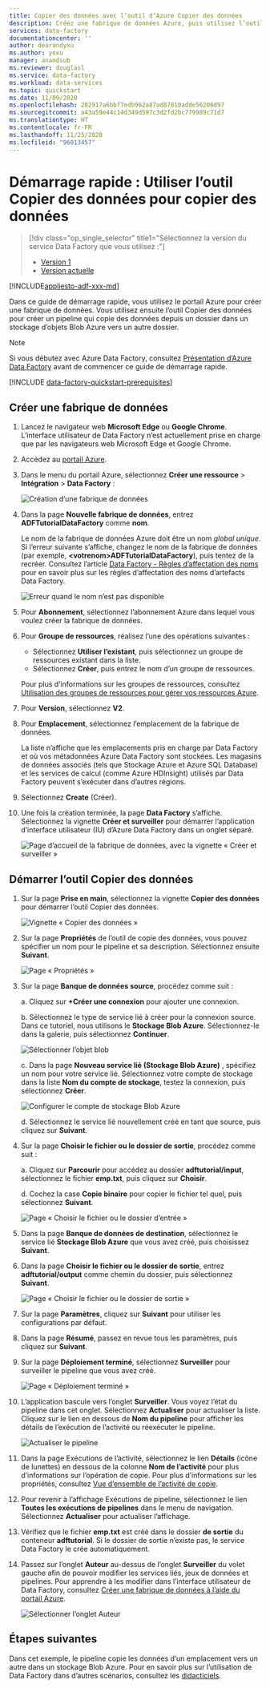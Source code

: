 ```yaml
---
title: Copier des données avec l’outil d’Azure Copier des données
description: Créez une fabrique de données Azure, puis utilisez l’outil Copier des données pour copier les données d’un emplacement situé dans le Stockage Blob Azure vers un autre emplacement.
services: data-factory
documentationcenter: ''
author: dearandyxu
ms.author: yexu
manager: anandsub
ms.reviewer: douglasl
ms.service: data-factory
ms.workload: data-services
ms.topic: quickstart
ms.date: 11/09/2020
ms.openlocfilehash: 282917a6bbf7edb962a87ad87810adde56206d97
ms.sourcegitcommit: a43a59e44c14d349d597c3d2fd2bc779989c71d7
ms.translationtype: HT
ms.contentlocale: fr-FR
ms.lasthandoff: 11/25/2020
ms.locfileid: "96013457"
---
```

# <a name="quickstart-use-the-copy-data-tool-to-copy-data"></a>Démarrage rapide : Utiliser l’outil Copier des données pour copier des données

> [!div class="op_single_selector" title1="Sélectionnez la version du service Data Factory que vous utilisez :"]
> * [Version 1](v1/data-factory-copy-data-from-azure-blob-storage-to-sql-database.md)
> * [Version actuelle](quickstart-create-data-factory-copy-data-tool.md)

[!INCLUDE[appliesto-adf-xxx-md](includes/appliesto-adf-xxx-md.md)]

Dans ce guide de démarrage rapide, vous utilisez le portail Azure pour créer une fabrique de données. Vous utilisez ensuite l’outil Copier des données pour créer un pipeline qui copie des données depuis un dossier dans un stockage d’objets Blob Azure vers un autre dossier. 

> [!NOTE]
> Si vous débutez avec Azure Data Factory, consultez [Présentation d’Azure Data Factory](introduction.md) avant de commencer ce guide de démarrage rapide. 

[!INCLUDE [data-factory-quickstart-prerequisites](../../includes/data-factory-quickstart-prerequisites.md)] 

## <a name="create-a-data-factory"></a>Créer une fabrique de données

1. Lancez le navigateur web **Microsoft Edge** ou **Google Chrome**. L’interface utilisateur de Data Factory n’est actuellement prise en charge que par les navigateurs web Microsoft Edge et Google Chrome.
1. Accédez au [portail Azure](https://portal.azure.com). 
1. Dans le menu du portail Azure, sélectionnez **Créer une ressource** > **Intégration** > **Data Factory** :

    ![Création d’une fabrique de données](./media/doc-common-process/new-azure-data-factory-menu.png)

1. Dans la page **Nouvelle fabrique de données**, entrez **ADFTutorialDataFactory** comme **nom**. 
 
   Le nom de la fabrique de données Azure doit être un nom *global unique*. Si l’erreur suivante s’affiche, changez le nom de la fabrique de données (par exemple, **&lt;votrenom&gt;ADFTutorialDataFactory**), puis tentez de la recréer. Consultez l’article [Data Factory - Règles d’affectation des noms](naming-rules.md) pour en savoir plus sur les règles d’affectation des noms d’artefacts Data Factory.
  
   ![Erreur quand le nom n’est pas disponible](./media/doc-common-process/name-not-available-error.png)
1. Pour **Abonnement**, sélectionnez l’abonnement Azure dans lequel vous voulez créer la fabrique de données. 
1. Pour **Groupe de ressources**, réalisez l’une des opérations suivantes :
     
   - Sélectionnez **Utiliser l’existant**, puis sélectionnez un groupe de ressources existant dans la liste. 
   - Sélectionnez **Créer**, puis entrez le nom d’un groupe de ressources.   
         
   Pour plus d’informations sur les groupes de ressources, consultez [Utilisation des groupes de ressources pour gérer vos ressources Azure](../azure-resource-manager/management/overview.md).  
1. Pour **Version**, sélectionnez **V2**.
1. Pour **Emplacement**, sélectionnez l’emplacement de la fabrique de données.

   La liste n’affiche que les emplacements pris en charge par Data Factory et où vos métadonnées Azure Data Factory sont stockées. Les magasins de données associés (tels que Stockage Azure et Azure SQL Database) et les services de calcul (comme Azure HDInsight) utilisés par Data Factory peuvent s’exécuter dans d’autres régions.

1. Sélectionnez **Create** (Créer).

1. Une fois la création terminée, la page **Data Factory** s’affiche. Sélectionnez la vignette **Créer et surveiller** pour démarrer l’application d’interface utilisateur (IU) d’Azure Data Factory dans un onglet séparé.
   
   ![Page d’accueil de la fabrique de données, avec la vignette « Créer et surveiller »](./media/doc-common-process/data-factory-home-page.png)

## <a name="start-the-copy-data-tool"></a>Démarrer l’outil Copier des données

1. Sur la page **Prise en main**, sélectionnez la vignette **Copier des données** pour démarrer l’outil Copier des données. 

   ![Vignette « Copier des données »](./media/doc-common-process/get-started-page.png)

1. Sur la page **Propriétés** de l’outil de copie des données, vous pouvez spécifier un nom pour le pipeline et sa description. Sélectionnez ensuite **Suivant**. 

   ![Page « Propriétés »](./media/quickstart-create-data-factory-copy-data-tool/copy-data-tool-properties-page.png)
1. Sur la page **Banque de données source**, procédez comme suit :

    a. Cliquez sur **+Créer une connexion** pour ajouter une connexion.

    b. Sélectionnez le type de service lié à créer pour la connexion source. Dans ce tutoriel, nous utilisons le **Stockage Blob Azure**. Sélectionnez-le dans la galerie, puis sélectionnez **Continuer**.
    
    ![Sélectionner l’objet blob](./media/quickstart-create-data-factory-copy-data-tool/select-blob-source.png)

    c. Dans la page **Nouveau service lié (Stockage Blob Azure)** , spécifiez un nom pour votre service lié. Sélectionnez votre compte de stockage dans la liste **Nom du compte de stockage**, testez la connexion, puis sélectionnez **Créer**. 

    ![Configurer le compte de stockage Blob Azure](./media/quickstart-create-data-factory-copy-data-tool/configure-blob-storage.png)

    d. Sélectionnez le service lié nouvellement créé en tant que source, puis cliquez sur **Suivant**.


1. Sur la page **Choisir le fichier ou le dossier de sortie**, procédez comme suit :

   a. Cliquez sur **Parcourir** pour accédez au dossier **adftutorial/input**, sélectionnez le fichier **emp.txt**, puis cliquez sur **Choisir**. 

   d. Cochez la case **Copie binaire** pour copier le fichier tel quel, puis sélectionnez **Suivant**. 

   ![Page « Choisir le fichier ou le dossier d’entrée »](./media/quickstart-create-data-factory-copy-data-tool/select-binary-copy.png)


1. Dans la page **Banque de données de destination**, sélectionnez le service lié **Stockage Blob Azure** que vous avez créé, puis choisissez **Suivant**. 

1. Dans la page **Choisir le fichier ou le dossier de sortie**, entrez **adftutorial/output** comme chemin du dossier, puis sélectionnez **Suivant**. 

   ![Page « Choisir le fichier ou le dossier de sortie »](./media/quickstart-create-data-factory-copy-data-tool/configure-sink-path.png) 

1. Sur la page **Paramètres**, cliquez sur **Suivant** pour utiliser les configurations par défaut. 

1. Dans la page **Résumé**, passez en revue tous les paramètres, puis cliquez sur **Suivant**. 

1. Sur la page **Déploiement terminé**, sélectionnez **Surveiller** pour surveiller le pipeline que vous avez créé. 

    ![Page « Déploiement terminé »](./media/quickstart-create-data-factory-copy-data-tool/deployment-page.png)

1. L’application bascule vers l’onglet **Surveiller**. Vous voyez l’état du pipeline dans cet onglet. Sélectionnez **Actualiser** pour actualiser la liste. Cliquez sur le lien en dessous de **Nom du pipeline** pour afficher les détails de l’exécution de l’activité ou réexécuter le pipeline. 
   
    ![Actualiser le pipeline](./media/quickstart-create-data-factory-copy-data-tool/refresh-pipeline.png)

1. Dans la page Exécutions de l’activité, sélectionnez le lien **Détails** (icône de lunettes) en dessous de la colonne **Nom de l’activité** pour plus d’informations sur l’opération de copie. Pour plus d’informations sur les propriétés, consultez [Vue d’ensemble de l’activité de copie](copy-activity-overview.md). 

1. Pour revenir à l’affichage Exécutions de pipeline, sélectionnez le lien **Toutes les exécutions de pipelines** dans le menu de navigation. Sélectionnez **Actualiser** pour actualiser l’affichage. 

1. Vérifiez que le fichier **emp.txt** est créé dans le dossier **de sortie** du conteneur **adftutorial**. Si le dossier de sortie n’existe pas, le service Data Factory le crée automatiquement. 

1. Passez sur l’onglet **Auteur** au-dessus de l’onglet **Surveiller** du volet gauche afin de pouvoir modifier les services liés, jeux de données et pipelines. Pour apprendre à les modifier dans l’interface utilisateur de Data Factory, consultez [Créer une fabrique de données à l’aide du portail Azure](quickstart-create-data-factory-portal.md).

    ![Sélectionner l’onglet Auteur](./media/quickstart-create-data-factory-copy-data-tool/select-author.png)

## <a name="next-steps"></a>Étapes suivantes
Dans cet exemple, le pipeline copie les données d’un emplacement vers un autre dans un stockage Blob Azure. Pour en savoir plus sur l’utilisation de Data Factory dans d’autres scénarios, consultez les [didacticiels](tutorial-copy-data-portal.md). 
